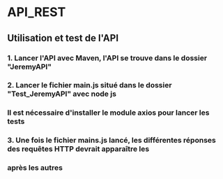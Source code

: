 # API_REST

## Utilisation et test de l'API
### 1. Lancer l'API avec Maven, l'API se trouve dans le dossier "JeremyAPI"
### 2. Lancer le fichier main.js situé dans le dossier "Test_JeremyAPI" avec node js
###    Il est nécessaire d'installer le module axios pour lancer les tests
### 3. Une fois le fichier mains.js lancé, les différentes réponses des requêtes HTTP devrait apparaître les
###    après les autres
